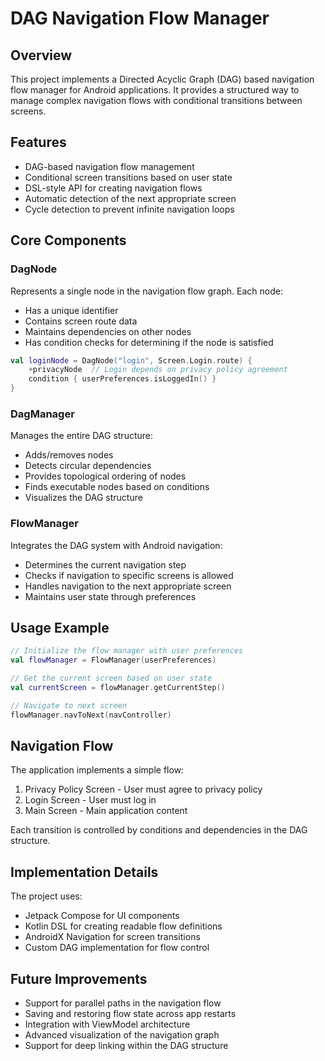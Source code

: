 # DAG Navigation Flow Manager

## Overview

This project implements a Directed Acyclic Graph (DAG) based navigation flow manager for Android applications. It provides a structured way to manage complex navigation flows with conditional transitions between screens.

## Features

- DAG-based navigation flow management
- Conditional screen transitions based on user state
- DSL-style API for creating navigation flows
- Automatic detection of the next appropriate screen
- Cycle detection to prevent infinite navigation loops

## Core Components

### DagNode

Represents a single node in the navigation flow graph. Each node:
- Has a unique identifier
- Contains screen route data
- Maintains dependencies on other nodes
- Has condition checks for determining if the node is satisfied

```kotlin
val loginNode = DagNode("login", Screen.Login.route) {
    +privacyNode  // Login depends on privacy policy agreement
    condition { userPreferences.isLoggedIn() }
}
```

### DagManager

Manages the entire DAG structure:
- Adds/removes nodes
- Detects circular dependencies
- Provides topological ordering of nodes
- Finds executable nodes based on conditions
- Visualizes the DAG structure

### FlowManager

Integrates the DAG system with Android navigation:
- Determines the current navigation step
- Checks if navigation to specific screens is allowed
- Handles navigation to the next appropriate screen
- Maintains user state through preferences

## Usage Example

```kotlin
// Initialize the flow manager with user preferences
val flowManager = FlowManager(userPreferences)

// Get the current screen based on user state
val currentScreen = flowManager.getCurrentStep()

// Navigate to next screen
flowManager.navToNext(navController)
```

## Navigation Flow

The application implements a simple flow:
1. Privacy Policy Screen - User must agree to privacy policy
2. Login Screen - User must log in
3. Main Screen - Main application content

Each transition is controlled by conditions and dependencies in the DAG structure.

## Implementation Details

The project uses:
- Jetpack Compose for UI components
- Kotlin DSL for creating readable flow definitions
- AndroidX Navigation for screen transitions
- Custom DAG implementation for flow control

## Future Improvements

- Support for parallel paths in the navigation flow
- Saving and restoring flow state across app restarts
- Integration with ViewModel architecture
- Advanced visualization of the navigation graph
- Support for deep linking within the DAG structure

